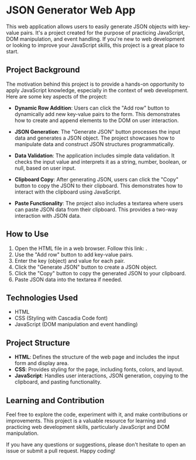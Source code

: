 # JSON Generator Web App

This web application allows users to easily generate JSON objects with key-value pairs. It's a project created for the purpose of practicing JavaScript, DOM manipulation, and event handling. If you're new to web development or looking to improve your JavaScript skills, this project is a great place to start.

## Project Background

The motivation behind this project is to provide a hands-on opportunity to apply JavaScript knowledge, especially in the context of web development. Here are some key aspects of the project:

- **Dynamic Row Addition**: Users can click the "Add row" button to dynamically add new key-value pairs to the form. This demonstrates how to create and append elements to the DOM on user interaction.

- **JSON Generation**: The "Generate JSON" button processes the input data and generates a JSON object. The project showcases how to manipulate data and construct JSON structures programmatically.

- **Data Validation**: The application includes simple data validation. It checks the input value and interprets it as a string, number, boolean, or null, based on user input.

- **Clipboard Copy**: After generating JSON, users can click the "Copy" button to copy the JSON to their clipboard. This demonstrates how to interact with the clipboard using JavaScript.

- **Paste Functionality**: The project also includes a textarea where users can paste JSON data from their clipboard. This provides a two-way interaction with JSON data.

## How to Use

1. Open the HTML file in a web browser. Follow this link: .
2. Use the "Add row" button to add key-value pairs.
3. Enter the key (object) and value for each pair.
4. Click the "Generate JSON" button to create a JSON object.
5. Click the "Copy" button to copy the generated JSON to your clipboard.
6. Paste JSON data into the textarea if needed.

## Technologies Used

- HTML
- CSS (Styling with Cascadia Code font)
- JavaScript (DOM manipulation and event handling)

## Project Structure

- **HTML**: Defines the structure of the web page and includes the input form and display area.
- **CSS**: Provides styling for the page, including fonts, colors, and layout.
- **JavaScript**: Handles user interactions, JSON generation, copying to the clipboard, and pasting functionality.

## Learning and Contribution

Feel free to explore the code, experiment with it, and make contributions or improvements. This project is a valuable resource for learning and practicing web development skills, particularly JavaScript and DOM manipulation.

If you have any questions or suggestions, please don't hesitate to open an issue or submit a pull request. Happy coding!

